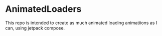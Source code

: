 # AnimatedLoaders
This repo is intended to create as much animated loading animatiions as I can, using jetpack compose.
